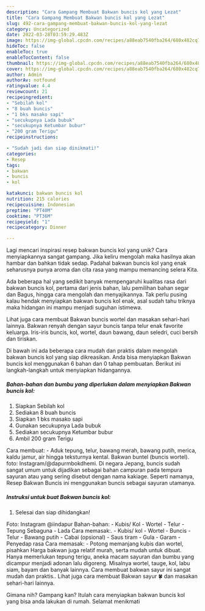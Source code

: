 ```yaml
---
description: "Cara Gampang Membuat Bakwan buncis kol yang Lezat"
title: "Cara Gampang Membuat Bakwan buncis kol yang Lezat"
slug: 492-cara-gampang-membuat-bakwan-buncis-kol-yang-lezat
category: Uncategorized
date: 2022-03-28T03:59:29.483Z
image: https://img-global.cpcdn.com/recipes/a88eab7540fba264/680x482cq70/bakwan-buncis-kol-foto-resep-utama.jpg
hideToc: false
enableToc: true
enableTocContent: false
thumbnail: https://img-global.cpcdn.com/recipes/a88eab7540fba264/680x482cq70/bakwan-buncis-kol-foto-resep-utama.jpg
cover: https://img-global.cpcdn.com/recipes/a88eab7540fba264/680x482cq70/bakwan-buncis-kol-foto-resep-utama.jpg
author: Admin
authorAv: notfound
ratingvalue: 4.4
reviewcount: 21
recipeingredient:
- "Sebilah kol"
- "8 buah buncis"
- "1 bks masako sapi"
- "secukupnya Lada bubuk"
- "secukupnya Ketumbar bubur"
- "200 gram Terigu"
recipeinstructions:

- "Sudah jadi dan siap dinikmati!"
categories:
- Resep
tags:
- bakwan
- buncis
- kol

katakunci: bakwan buncis kol 
nutrition: 215 calories
recipecuisine: Indonesian
preptime: "PT40M"
cooktime: "PT36M"
recipeyield: "1"
recipecategory: Dinner

---
```





Lagi mencari inspirasi resep bakwan buncis kol yang unik? Cara menyiapkannya sangat gampang. Jika keliru mengolah maka hasilnya akan hambar dan bahkan tidak sedap. Padahal bakwan buncis kol yang enak seharusnya punya aroma dan cita rasa yang mampu memancing selera Kita.





Ada beberapa hal yang sedikit banyak mempengaruhi kualitas rasa dari bakwan buncis kol, pertama dari jenis bahan, lalu pemilihan bahan segar dan Bagus, hingga cara mengolah dan menyajikannya. Tak perlu pusing kalau hendak menyiapkan bakwan buncis kol enak,      asal sudah tahu triknya maka hidangan ini mampu menjadi suguhan istimewa.














Lihat juga cara membuat Bakwan buncis wortel dan masakan sehari-hari lainnya. Bakwan renyah dengan sayur buncis tanpa telur enak favorite keluarga. Iris-iris buncis, kol, wortel, daun bawang, daun seledri, cuci bersih dan tiriskan.






Di bawah ini ada beberapa cara mudah dan praktis dalam mengolah bakwan buncis kol yang siap dikreasikan. Anda bisa menyiapkan Bakwan buncis kol menggunakan 6 bahan dan 0 tahap pembuatan. Berikut ini langkah-langkah untuk menyiapkan hidangannya.

<!--inarticleads1-->

##### Bahan-bahan dan bumbu yang diperlukan dalam menyiapkan Bakwan buncis kol:

1. Siapkan Sebilah kol
1. Sediakan 8 buah buncis
1. Siapkan 1 bks masako sapi
1. Gunakan secukupnya Lada bubuk
1. Sediakan secukupnya Ketumbar bubur
1. Ambil 200 gram Terigu


Cara membuat: - Aduk tepung, telur, bawang merah, bawang putih, merica, kaldu jamur, air hingga teksturnya kental. Bakwan buntel (buncis wortel). foto: Instagram/@dapurmbokdhemi. Di negara Jepang, buncis sudah sangat umum untuk dijadikan sebagai bahan campuran pada tempura sayuran atau yang sering disebut dengan nama kakiage. Seperti namanya, Resep Bakwan Buncis ini menggunakan buncis sebagai sayuran utamanya. 

<!--inarticleads2-->

##### Instruksi untuk buat Bakwan buncis kol:


1. Selesai dan siap dihidangkan!

Foto: Instagram @iindapur Bahan-bahan: - Kubis/ Kol - Wortel - Telur - Tepung Sebaguna - Lada Cara memasak:. - Kubis/ kol - Wortel - Buncis - Telur - Bawang putih - Cabai (opsional) - Saus tiram - Gula - Garam - Penyedap rasa Cara memasak: - Potong memanjang kubis dan wortel, pisahkan Harga bakwan juga relatif murah, serta mudah untuk dibuat. Hanya memerlukan tepung terigu, aneka macam sayuran dan bumbu yang dicampur menjadi adonan lalu digoreng. Misalnya wortel, tauge, kol, labu siam, bayam dan banyak lainnya. Cara membuat bakwan sayur ini sangat mudah dan praktis.. Lihat juga cara membuat Bakwan sayur 🍀 dan masakan sehari-hari lainnya. 

Gimana nih? Gampang kan? Itulah cara menyiapkan bakwan buncis kol yang bisa anda lakukan di rumah. Selamat menikmati
